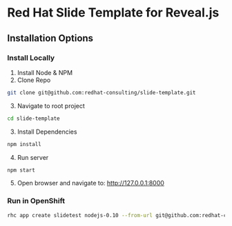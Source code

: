 # Red Hat Slide Template for Reveal.js

## Installation Options

### Install Locally

1. Install Node & NPM
2. Clone Repo
```bash
git clone git@github.com:redhat-consulting/slide-template.git
```
3. Navigate to root project
```bash
cd slide-template
```
3. Install Dependencies
```bash
npm install
```
4. Run server
```bash
npm start
```
5. Open browser and navigate to: http://127.0.0.1:8000

### Run in OpenShift

```bash
rhc app create slidetest nodejs-0.10 --from-url git@github.com:redhat-consulting/slide-template.git
```
